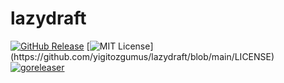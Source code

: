 # lazydraft

[![GitHub Release](https://img.shields.io/github/release/yigitozgumus/lazydraft.svg?style=flat)]()  [![MIT License](https://img.shields.io/apm/l/atomic-design-ui.svg?)](https://github.com/yigitozgumus/lazydraft/blob/main/LICENSE) [![goreleaser](https://github.com/yigitozgumus/lazydraft/actions/workflows/release.yml/badge.svg)](https://github.com/yigitozgumus/lazydraft/actions/workflows/release.yml)
